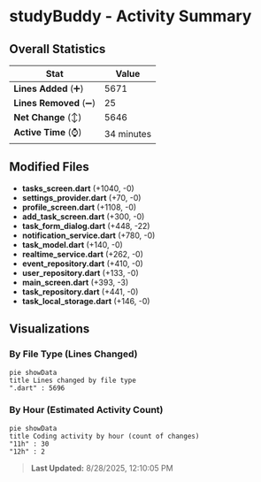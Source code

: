 # studyBuddy - Activity Summary 

## Overall Statistics

| Stat                   | Value                                                             |
| ---------------------- | ----------------------------------------------------------------- |
| **Lines Added** (➕)   | 5671                                          |
| **Lines Removed** (➖) | 25                                        |
| **Net Change** (↕)    | 5646                |
| **Active Time** (⌚)   | 34 minutes |


## Modified Files
- **tasks_screen.dart** (+1040, -0)
- **settings_provider.dart** (+70, -0)
- **profile_screen.dart** (+1108, -0)
- **add_task_screen.dart** (+300, -0)
- **task_form_dialog.dart** (+448, -22)
- **notification_service.dart** (+780, -0)
- **task_model.dart** (+140, -0)
- **realtime_service.dart** (+262, -0)
- **event_repository.dart** (+410, -0)
- **user_repository.dart** (+133, -0)
- **main_screen.dart** (+393, -3)
- **task_repository.dart** (+441, -0)
- **task_local_storage.dart** (+146, -0)

## Visualizations

### By File Type (Lines Changed)

```mermaid
pie showData
title Lines changed by file type
".dart" : 5696
```

### By Hour (Estimated Activity Count)

```mermaid
pie showData
title Coding activity by hour (count of changes)
"11h" : 30
"12h" : 2
```


> **Last Updated:** 8/28/2025, 12:10:05 PM